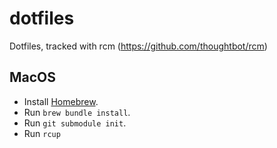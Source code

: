 # dotfiles
Dotfiles, tracked with rcm (https://github.com/thoughtbot/rcm)

## MacOS
- Install [Homebrew](https://brew.sh/).
- Run `brew bundle install`.
- Run `git submodule init`.
- Run `rcup`
